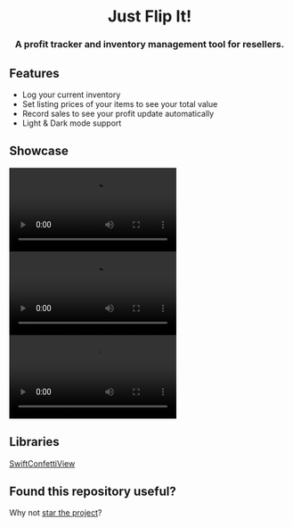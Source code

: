 # <center>Just Flip It!</center>

### <center>A profit tracker and inventory management tool for resellers.</center>

## Features
* Log your current inventory
* Set listing prices of your items to see your total value
* Record sales to see your profit update automatically
* Light & Dark mode support

## Showcase
![enter image description here](https://i.imgur.com/MSVxGJM.mp4)![enter image description here](https://i.imgur.com/reIX0RM.mp4)![enter image description here](https://i.imgur.com/cZynGlp.mp4)

## Libraries
[SwiftConfettiView](https://github.com/theoriginalbit/SwiftConfettiView)

## Found this repository useful?
Why not [star the project](https://github.com/bronsonmullens/FlippingApp/stargazers)?
